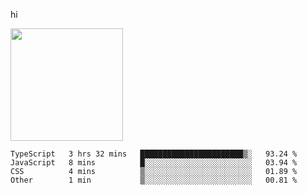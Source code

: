 hi

<img height="180em" src="https://github-readme-stats.vercel.app/api?username=AProductiveNerd&show_icons=true&hide_border=true&&count_private=true&include_all_commits=true" />

<!--START_SECTION:waka-->

```text
TypeScript   3 hrs 32 mins   ███████████████████████▒░   93.24 %
JavaScript   8 mins          █░░░░░░░░░░░░░░░░░░░░░░░░   03.94 %
CSS          4 mins          ▒░░░░░░░░░░░░░░░░░░░░░░░░   01.89 %
Other        1 min           ▒░░░░░░░░░░░░░░░░░░░░░░░░   00.81 %
```

<!--END_SECTION:waka-->
